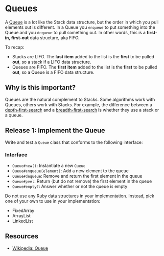 # Queues

A [Queue](http://en.wikipedia.org/wiki/Queue_%28abstract_data_type%29) is a lot like the Stack data structure, but the order in which you pull elements out is different. In a Queue you `enqueue` to put something into the Queue and you `dequeue` to pull something out. In other words, this is a **first-in, first-out** data structure, aka FIFO.

To recap:
 * Stacks are LIFO. The **last** **item** added to the list is the **first** to be pulled **out**, so a stack if a LIFO data structure.
 * Queues are FIFO. The **first** **item** added to the list is the **first** to be pulled **out**, so a Queue is a FIFO data structure.

## Why is this important?

Queues are the natural complement to Stacks. Some algorithms work with Queues, others work with Stacks. For example, the difference between a [depth-first-search](https://en.wikipedia.org/wiki/Depth-first_search) and a [breadth-first-search](https://en.wikipedia.org/wiki/Breadth-first_search) is whether they use a stack or a queue.

## Release 1: Implement the Queue

Write and test a `Queue` class that conforms to the following interface:

### Interface
- `Queue#new()`: Instantiate a new `Queue`
- `Queue#enqueue(element)`: Add a new element to the queue
- `Queue#dequeue`: Remove and return the first element in the queue
- `Queue#peel`: Return (but do not remove) the first element in the queue
- `Queue#empty?`: Answer whether or not the queue is empty

Do not use any Ruby data structures in your implementation. Instead, pick one of your own to use in your implementation:

 * FixedArray
 * ArrayList
 * LinkedList

## Resources

* [Wikipedia: Queue](http://en.wikipedia.org/wiki/Queue_%28abstract_data_type%29)
